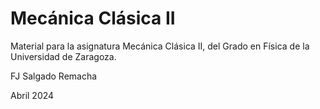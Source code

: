 # Mecánica Clásica II
Material para la asignatura Mecánica Clásica II, del Grado en Física de la Universidad de Zaragoza.

FJ Salgado Remacha

Abril 2024
